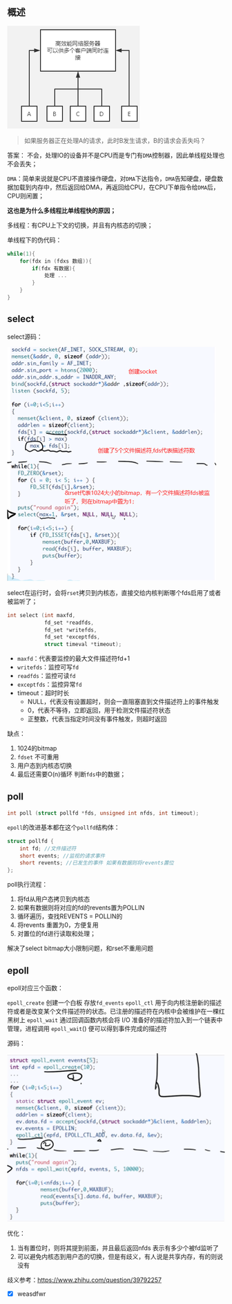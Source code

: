 ## 概述

![image-20201118112914204](../img/image-20201118112914204.png)

> 如果服务器正在处理A的请求，此时B发生请求，B的请求会丢失吗？

答案： 不会，处理IO的设备并不是CPU而是专门有`DMA`控制器，因此单线程处理也不会丢失；

`DMA`：简单来说就是CPU不直接操作硬盘，对`DMA`下达指令，`DMA`告知硬盘，硬盘数据加载到内存中，然后返回给DMA，再返回给CPU，在CPU下单指令给`DMA`后，CPU则闲置；

**这也是为什么多线程比单线程快的原因；**

多线程：有CPU上下文的切换，并且有内核态的切换；

单线程下的伪代码：

```c++
while(1){
    for(fdx in (fdxs 数组)){
        if(fdx 有数据){
            处理 ...
        }
    }
}
```

## select

select源码：

![image-20201118115618459](../img/image-20201118115618459.png)

select在运行时，会将`rset`拷贝到内核态，直接交给内核判断哪个fds启用了或者被监听了；

```c++
int select (int maxfd, 
            fd_set *readfds,                    						
            fd_set *writefds,                    
            fd_set *exceptfds,                    
            struct timeval *timeout);
```

- `maxfd`：代表要监控的最大文件描述符fd+1
- `writefds`：监控可写`fd`
- `readfds`：监控可读`fd`
- `exceptfds`：监控异常`fd`
- timeout：超时时长
  - NULL，代表没有设置超时，则会一直阻塞直到文件描述符上的事件触发
  - 0，代表不等待，立即返回，用于检测文件描述符状态
  - 正整数，代表当指定时间没有事件触发，则超时返回

缺点：

1. 1024的bitmap
2. `fdset` 不可重用
3.  用户态到内核态切换
4. 最后还需要O(n)循环 判断`fds`中的数据；

## poll

```c++
int poll (struct pollfd *fds, unsigned int nfds, int timeout);
```

`epoll`的改进基本都在这个`pollfd`结构体：

```c++
struct pollfd {
    int fd; //文件描述符
    short events; //监视的请求事件
    short revents; //已发生的事件 如果有数据则将revents置位
};
```

poll执行流程：

1. 将fd从用户态拷贝到内核态
2. 如果有数据则将对应的fd的revents置为POLLIN
3. 循环遍历，查找REVENTS = POLLIN的
4. 将revents 重置为0，方便复用
5. 对置位的fd进行读取和处理；

解决了select bitmap大小限制问题，和rset不重用问题

## epoll

epoll对应三个函数：

`epoll_create`  创建一个白板 存放`fd_events`
`epoll_ctl` 用于向内核注册新的描述符或者是改变某个文件描述符的状态。已注册的描述符在内核中会被维护在一棵红黑树上
`epoll_wait` 通过回调函数内核会将 I/O 准备好的描述符加入到一个链表中管理，进程调用 `epoll_wait`() 便可以得到事件完成的描述符

源码：

![image-20201118155101275](../img/image-20201118155101275.png)

优化：

1. 当有置位时，则将其提到前面，并且最后返回nfds 表示有多少个被fd监听了
2. 可以避免内核态到用户态的切换，但是有歧义，有人说是共享内存，有的则说没有

歧义参考：https://www.zhihu.com/question/39792257


- [x] weasdfwr